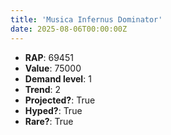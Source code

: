 ```yaml
---
title: 'Musica Infernus Dominator'
date: 2025-08-06T00:00:00Z
---
```

- **RAP**: 69451
- **Value**: 75000
- **Demand level**: 1
- **Trend**: 2
- **Projected?**: True
- **Hyped?**: True
- **Rare?**: True
